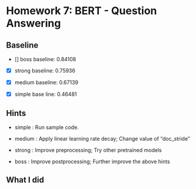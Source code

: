# Homework 7: BERT - Question Answering




## Baseline

- [] boss baseline: 0.84108
- [x] strong baseline: 0.75936
- [x] medium baseline: 0.67139
- [x] simple base line: 0.46481



## Hints

- simple : Run sample code.

- medium : Apply linear learning rate decay; Change value of “doc_stride”

- strong : Improve preprocessing; Try other pretrained models

- boss : Improve postprocessing; Further improve the above hints




## What I did








